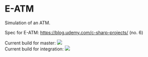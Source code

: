 # E-ATM
Simulation of an ATM.

Spec for E-ATM: https://blog.udemy.com/c-sharp-projects/ (no. 6)

Current build for master: <img src="https://ci.appveyor.com/api/projects/status/github/TeeCubed/E-ATM?branch=master&svg=true"></br>
Current build for integration: <img src="https://ci.appveyor.com/api/projects/status/github/TeeCubed/E-ATM?branch=integration&svg=true">
